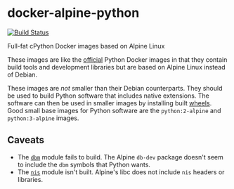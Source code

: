 # docker-alpine-python

[![Build Status](https://img.shields.io/travis/praekeltfoundation/docker-alpine-python/develop.svg)](https://travis-ci.org/praekeltfoundation/docker-alpine-python)

Full-fat cPython Docker images based on Alpine Linux

These images are like the [official](https://hub.docker.com/_/python/) Python Docker images in that they contain build tools and development libraries but are based on Alpine Linux instead of Debian.

These images are *not* smaller than their Debian counterparts. They should be used to build Python software that includes native extensions. The software can then be used in smaller images by installing built [wheels](https://pypi.python.org/pypi/wheel). Good small base images for Python software are the `python:2-alpine` and `python:3-alpine` images.

## Caveats
* The [`dbm`](https://docs.python.org/2/library/dbm.html) module fails to build. The Alpine `db-dev` package doesn't seem to include the `dbm` symbols that Python wants.
* The [`nis`](https://docs.python.org/2/library/nis.html) module isn't built. Alpine's libc does not include `nis` headers or libraries.
